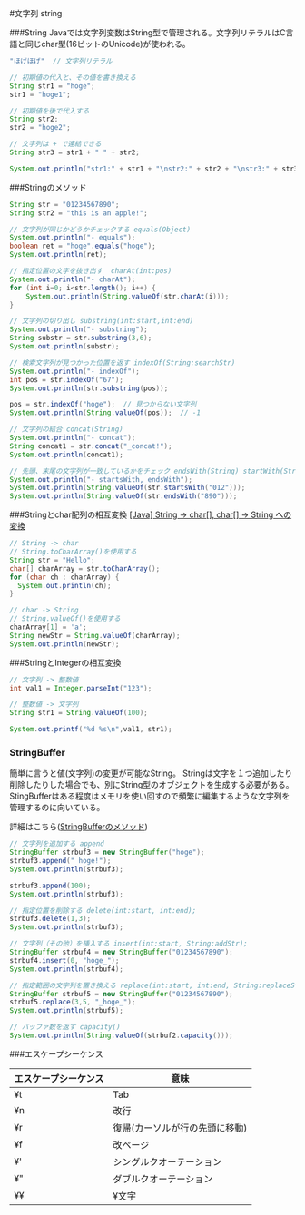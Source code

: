 #文字列 string

###String
Javaでは文字列変数はString型で管理される。文字列リテラルはC言語と同じchar型(16ビットのUnicode)が使われる。

~~~java
"ほげほげ"  // 文字列リテラル

// 初期値の代入と、その値を書き換える
String str1 = "hoge";
str1 = "hoge1";

// 初期値を後で代入する
String str2;
str2 = "hoge2";

// 文字列は + で連結できる
String str3 = str1 + " " + str2;

System.out.println("str1:" + str1 + "\nstr2:" + str2 + "\nstr3:" + str3);  // hoge1

~~~

###Stringのメソッド
~~~java
String str = "01234567890";
String str2 = "this is an apple!";

// 文字列が同じかどうかチェックする equals(Object)
System.out.println("- equals");
boolean ret = "hoge".equals("hoge");
System.out.println(ret);

// 指定位置の文字を抜き出す  charAt(int:pos)
System.out.println("- charAt");
for (int i=0; i<str.length(); i++) {
    System.out.println(String.valueOf(str.charAt(i)));
}

// 文字列の切り出し substring(int:start,int:end)
System.out.println("- substring");
String substr = str.substring(3,6);
System.out.println(substr);

// 検索文字列が見つかった位置を返す indexOf(String:searchStr)
System.out.println("- indexOf");
int pos = str.indexOf("67");
System.out.println(str.substring(pos));

pos = str.indexOf("hoge");  // 見つからない文字列
System.out.println(String.valueOf(pos));  // -1

// 文字列の結合 concat(String)
System.out.println("- concat");
String concat1 = str.concat("_concat!");
System.out.println(concat1);

// 先頭、末尾の文字列が一致しているかをチェック endsWith(String) startWith(String)
System.out.println("- startsWith, endsWith");
System.out.println(String.valueOf(str.startsWith("012")));
System.out.println(String.valueOf(str.endsWith("890")));
~~~

###Stringとchar配列の相互変換
[[Java] String → char[], char[] → String への変換](http://kadoppe.com/archives/2011/03/java-string-char-conversio.html)

~~~java
// String -> char
// String.toCharArray()を使用する
String str = "Hello";
char[] charArray = str.toCharArray();
for (char ch : charArray) {
  System.out.println(ch);
}

// char -> String
// String.valueOf()を使用する
charArray[1] = 'a';
String newStr = String.valueOf(charArray);
System.out.println(newStr);
~~~

###StringとIntegerの相互変換
~~~java
// 文字列 -> 整数値
int val1 = Integer.parseInt("123");

// 整数値 -> 文字列
String str1 = String.valueOf(100);

System.out.printf("%d %s\n",val1, str1);
~~~

### StringBuffer
<!-- stringbuffer:: -->
簡単に言うと値(文字列)の変更が可能なString。
Stringは文字を１つ追加したり削除したりした場合でも、別にString型のオブジェクトを生成する必要がある。StingBufferはある程度はメモリを使い回すので頻繁に編集するような文字列を管理するのに向いている。
  
詳細はこちら([StringBufferのメソッド](http://www.javaroad.jp/java_character5.htm))  

```java:substring.java
// 文字列を追加する append
StringBuffer strbuf3 = new StringBuffer("hoge");
strbuf3.append(" hoge!");
System.out.println(strbuf3);

strbuf3.append(100);
System.out.println(strbuf3);

// 指定位置を削除する delete(int:start, int:end);
strbuf3.delete(1,3);
System.out.println(strbuf3);

// 文字列（その他）を挿入する insert(int:start, String:addStr);
StringBuffer strbuf4 = new StringBuffer("01234567890");
strbuf4.insert(0, "hoge_");
System.out.println(strbuf4);

// 指定範囲の文字列を置き換える replace(int:start, int:end, String:replaceStr)
StringBuffer strbuf5 = new StringBuffer("01234567890");
strbuf5.replace(3,5, "_hoge_");
System.out.println(strbuf5);

// バッファ数を返す capacity()
System.out.println(String.valueOf(strbuf2.capacity()));
```

###エスケープシーケンス

|エスケープシーケンス|意味|
|---|---|
¥t | Tab
¥n | 改行
¥r | 復帰(カーソルが行の先頭に移動)
¥f | 改ページ
¥' | シングルクオーテーション
¥" | ダブルクオーテーション
¥¥ | ¥文字